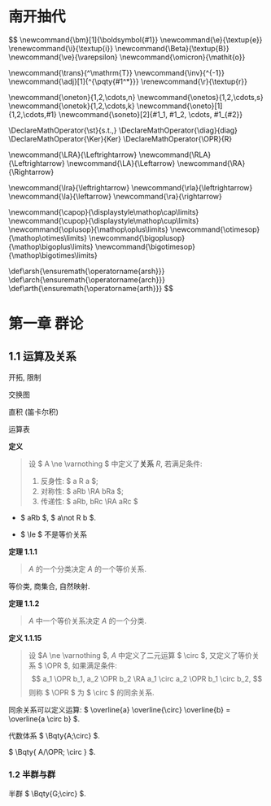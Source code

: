 <h1>南开抽代</h1>

$$
\newcommand{\bm}[1]{\boldsymbol{#1}}
\newcommand{\e}{\textup{e}}
\renewcommand{\i}{\textup{i}}
\newcommand{\Beta}{\textup{B}}
\newcommand{\ve}{\varepsilon}
\newcommand{\omicron}{\mathit{o}}

\newcommand{\trans}{^\mathrm{T}}
\newcommand{\inv}{^{-1}}
\newcommand{\adj}[1]{^{\pqty{#1^*}}}
\renewcommand{\r}{\textup{r}}

\newcommand{\oneton}{1,2,\cdots,n}
\newcommand{\onetos}{1,2,\cdots,s}
\newcommand{\onetok}{1,2,\cdots,k}
\newcommand{\oneto}[1]{1,2,\cdots,#1}
\newcommand{\soneto}[2]{#1_1, #1_2, \cdots, #1_{#2}}

\DeclareMathOperator{\st}{s.t.\,}
\DeclareMathOperator{\diag}{diag}
\DeclareMathOperator{\Ker}{Ker}
\DeclareMathOperator{\OPR}{R}

\newcommand{\LRA}{\Leftrightarrow}
\newcommand{\RLA}{\Leftrightarrow}
\newcommand{\LA}{\Leftarrow}
\newcommand{\RA}{\Rightarrow}

\newcommand{\lra}{\leftrightarrow}
\newcommand{\rla}{\leftrightarrow}
\newcommand{\la}{\leftarrow}
\newcommand{\ra}{\rightarrow}

\newcommand{\capop}{\displaystyle\mathop\cap\limits}
\newcommand{\cupop}{\displaystyle\mathop\cup\limits}
\newcommand{\oplusop}{\mathop\oplus\limits}
\newcommand{\otimesop}{\mathop\otimes\limits}
\newcommand{\bigoplusop}{\mathop\bigoplus\limits}
\newcommand{\bigotimesop}{\mathop\bigotimes\limits}

\def\arsh{\ensuremath{\operatorname{arsh}}}
\def\arch{\ensuremath{\operatorname{arch}}}
\def\arth{\ensuremath{\operatorname{arth}}}
$$



# 第一章 群论

## 1.1 运算及关系

开拓, 限制

交换图

直积 (笛卡尔积)

运算表

**定义**

> 设 $ A \ne \varnothing $ 中定义了**关系** $R$, 若满足条件:
>
> 1. 反身性: $ a R a $;
> 2. 对称性: $ aRb \RA bRa $;
> 3. 传递性: $ aRb, bRc \RA aRc $

- $ aRb $, $ a\not R b $.

- $ \le $ 不是等价关系

**定理 1.1.1**

> $A$ 的一个分类决定 $A$ 的一个等价关系.

等价类, 商集合, 自然映射.

**定理 1.1.2**

> $A$ 中一个等价关系决定 $A$ 的一个分类.

**定义 1.1.15**

> 设 $A \ne \varnothing $, $A$ 中定义了二元运算 $ \circ $, 又定义了等价关系 $ \OPR $, 如果满足条件:
> $$
> a_1 \OPR b_1, a_2 \OPR b_2 \RA a_1 \circ a_2 \OPR b_1 \circ b_2,
> $$
> 则称 $ \OPR $ 为 $ \circ $ 的同余关系.

同余关系可以定义运算: $ \overline{a} \overline{\circ} \overline{b} = \overline{a \circ b} $.

代数体系 $ \Bqty{A;\circ} $.

$ \Bqty{ A/\OPR; \circ } $.



### 1.2 半群与群

半群 $ \Bqty{G;\circ} $.





















